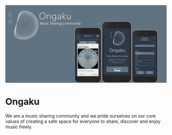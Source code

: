 <p align="center">
  <img src="images/Ongaku.png" />
 </p>


# Ongaku

We are a music sharing community and we pride ourselves on our core values of creating a safe space for everyone to share, discover and enjoy music freely.

